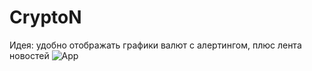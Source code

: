 # CryptoN
Идея: удобно отображать графики валют с алертингом, плюс лента новостей
![App](https://pp.userapi.com/c841620/v841620503/6f326/GIYIUdocjKA.jpg)
